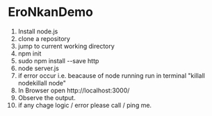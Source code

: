 # EroNkanDemo

1. Install node.js 
2. clone a repository 
3. jump to current working directory
4. npm init
5. sudo npm install --save http
6. node server.js
7. if error occur i.e. beacause of node running run in terminal "killall nodekillall node"
8. In Browser open http://localhost:3000/
9. Observe the output.
10. if any chage logic / error  please call / ping me.
